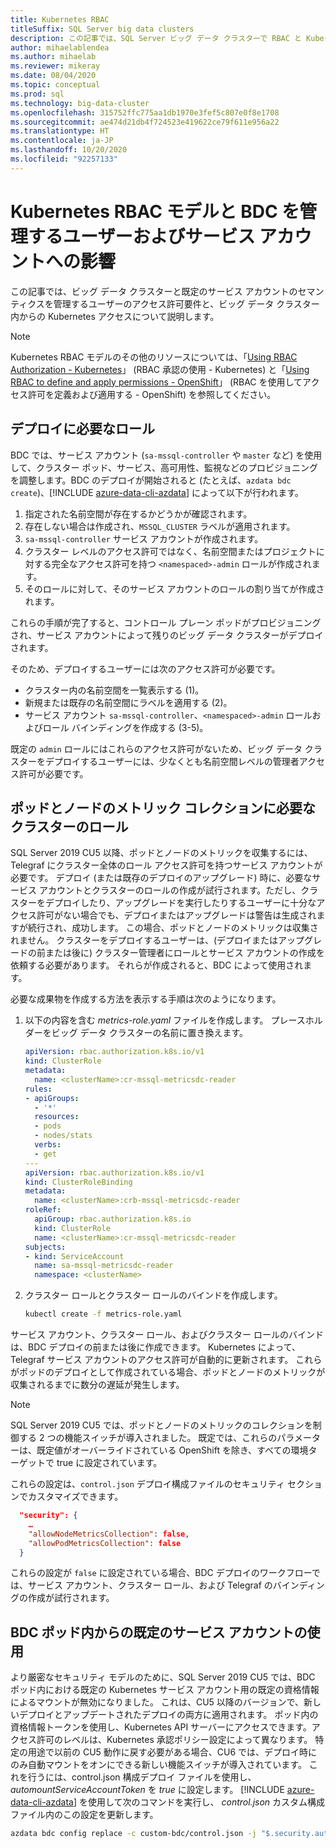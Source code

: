 ```yaml
---
title: Kubernetes RBAC
titleSuffix: SQL Server big data clusters
description: この記事では、SQL Server ビッグ データ クラスターで RBAC と Kubernetes がどのように使用されるかについて説明します。
author: mihaelablendea
ms.author: mihaelab
ms.reviewer: mikeray
ms.date: 08/04/2020
ms.topic: conceptual
ms.prod: sql
ms.technology: big-data-cluster
ms.openlocfilehash: 315752ffc775aa1db1970e3fef5c807e0f8e1708
ms.sourcegitcommit: ae474d21db4f724523e419622ce79f611e956a22
ms.translationtype: HT
ms.contentlocale: ja-JP
ms.lasthandoff: 10/20/2020
ms.locfileid: "92257133"
---
```

# <a name="kubernetes-rbac-model--impact-on-users-and-service-accounts-managing-bdc"></a>Kubernetes RBAC モデルと BDC を管理するユーザーおよびサービス アカウントへの影響

この記事では、ビッグ データ クラスターと既定のサービス アカウントのセマンティクスを管理するユーザーのアクセス許可要件と、ビッグ データ クラスター内からの Kubernetes アクセスについて説明します。

> [!NOTE]
> Kubernetes RBAC モデルのその他のリソースについては、「[Using RBAC Authorization - Kubernetes](https://kubernetes.io/docs/reference/access-authn-authz/rbac/)」 (RBAC 承認の使用 - Kubernetes) と「[Using RBAC to define and apply permissions - OpenShift](https://docs.openshift.com/container-platform/4.4/authentication/using-rbac.html)」 (RBAC を使用してアクセス許可を定義および適用する - OpenShift) を参照してください。

## <a name="role-required-for-deployment"></a>デプロイに必要なロール

BDC では、サービス アカウント (`sa-mssql-controller` や `master` など) を使用して、クラスター ポッド、サービス、高可用性、監視などのプロビジョニングを調整します。BDC のデプロイが開始されると (たとえば、`azdata bdc create`)、[!INCLUDE [azure-data-cli-azdata](../includes/azure-data-cli-azdata.md)] によって以下が行われます。

1. 指定された名前空間が存在するかどうかが確認されます。
2. 存在しない場合は作成され、`MSSQL_CLUSTER` ラベルが適用されます。
3. `sa-mssql-controller` サービス アカウントが作成されます。
4. クラスター レベルのアクセス許可ではなく、名前空間またはプロジェクトに対する完全なアクセス許可を持つ `<namespaced>-admin` ロールが作成されます。
5. そのロールに対して、そのサービス アカウントのロールの割り当てが作成されます。

これらの手順が完了すると、コントロール プレーン ポッドがプロビジョニングされ、サービス アカウントによって残りのビッグ データ クラスターがデプロイされます。  

そのため、デプロイするユーザーには次のアクセス許可が必要です。

- クラスター内の名前空間を一覧表示する (1)。
- 新規または既存の名前空間にラベルを適用する (2)。
- サービス アカウント `sa-mssql-controller`、`<namespaced>-admin` ロールおよびロール バインディングを作成する (3-5)。

既定の `admin` ロールにはこれらのアクセス許可がないため、ビッグ データ クラスターをデプロイするユーザーには、少なくとも名前空間レベルの管理者アクセス許可が必要です。

## <a name="cluster-role-required-for-pods-and-nodes-metrics-collection"></a>ポッドとノードのメトリック コレクションに必要なクラスターのロール

SQL Server 2019 CU5 以降、ポッドとノードのメトリックを収集するには、Telegraf にクラスター全体のロール アクセス許可を持つサービス アカウントが必要です。 デプロイ (または既存のデプロイのアップグレード) 時に、必要なサービス アカウントとクラスターのロールの作成が試行されます。ただし、クラスターをデプロイしたり、アップグレードを実行したりするユーザーに十分なアクセス許可がない場合でも、デプロイまたはアップグレードは警告は生成されますが続行され、成功します。 この場合、ポッドとノードのメトリックは収集されません。 クラスターをデプロイするユーザーは、(デプロイまたはアップグレードの前または後に) クラスター管理者にロールとサービス アカウントの作成を依頼する必要があります。 それらが作成されると、BDC によって使用されます。 

必要な成果物を作成する方法を表示する手順は次のようになります。

1. 以下の内容を含む *metrics-role.yaml* ファイルを作成します。 *<clusterName>* プレースホルダーをビッグ データ クラスターの名前に置き換えます。

   ```yaml
   apiVersion: rbac.authorization.k8s.io/v1
   kind: ClusterRole
   metadata:
     name: <clusterName>:cr-mssql-metricsdc-reader
   rules:
   - apiGroups:
     - '*'
     resources:
     - pods
     - nodes/stats
     verbs:
     - get
   ---
   apiVersion: rbac.authorization.k8s.io/v1
   kind: ClusterRoleBinding
   metadata:
     name: <clusterName>:crb-mssql-metricsdc-reader
   roleRef:
     apiGroup: rbac.authorization.k8s.io
     kind: ClusterRole
     name: <clusterName>:cr-mssql-metricsdc-reader
   subjects:
   - kind: ServiceAccount
     name: sa-mssql-metricsdc-reader
     namespace: <clusterName>
   ```

2. クラスター ロールとクラスター ロールのバインドを作成します。

   ```bash
   kubectl create -f metrics-role.yaml
   ```

サービス アカウント、クラスター ロール、およびクラスター ロールのバインドは、BDC デプロイの前または後に作成できます。 Kubernetes によって、Telegraf サービス アカウントのアクセス許可が自動的に更新されます。 これらがポッドのデプロイとして作成されている場合、ポッドとノードのメトリックが収集されるまでに数分の遅延が発生します。

> [!NOTE]
> SQL Server 2019 CU5 では、ポッドとノードのメトリックのコレクションを制御する 2 つの機能スイッチが導入されました。 既定では、これらのパラメーターは、既定値がオーバーライドされている OpenShift を除き、すべての環境ターゲットで true に設定されています。 

これらの設定は、`control.json` デプロイ構成ファイルのセキュリティ セクションでカスタマイズできます。

```json
  "security": {
    …
    "allowNodeMetricsCollection": false,
    "allowPodMetricsCollection": false
  }
```

これらの設定が `false` に設定されている場合、BDC デプロイのワークフローでは、サービス アカウント、クラスター ロール、および Telegraf のバインディングの作成が試行されます。

## <a name="default-service-account-usage-from-within-a-bdc-pod"></a>BDC ポッド内からの既定のサービス アカウントの使用

より厳密なセキュリティ モデルのために、SQL Server 2019 CU5 では、BDC ポッド内における既定の Kubernetes サービス アカウント用の既定の資格情報によるマウントが無効になりました。 これは、CU5 以降のバージョンで、新しいデプロイとアップデートされたデプロイの両方に適用されます。
ポッド内の資格情報トークンを使用し、Kubernetes API サーバーにアクセスできます。アクセス許可のレベルは、Kubernetes 承認ポリシー設定によって異なります。 特定の用途で以前の CU5 動作に戻す必要がある場合、CU6 では、デプロイ時にのみ自動マウントをオンにできる新しい機能スイッチが導入されています。 これを行うには、control.json 構成デプロイ ファイルを使用し、 *automountServiceAccountToken* を *true* に設定します。 [!INCLUDE [azure-data-cli-azdata](../includes/azure-data-cli-azdata.md)] を使用して次のコマンドを実行し、 *control.json* カスタム構成ファイル内のこの設定を更新します。 

``` bash
azdata bdc config replace -c custom-bdc/control.json -j "$.security.automountServiceAccountToken=true"
```
